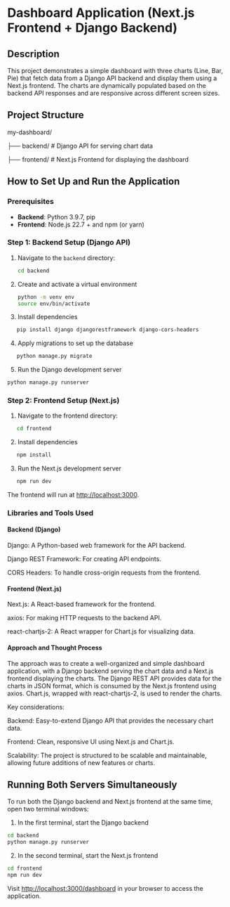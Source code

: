 # Dashboard Application (Next.js Frontend + Django Backend)

## Description

This project demonstrates a simple dashboard with three charts (Line, Bar, Pie) that fetch data from a Django API backend and display them using a Next.js frontend. The charts are dynamically populated based on the backend API responses and are responsive across different screen sizes.

## Project Structure

my-dashboard/ 

├── backend/ # Django API for serving chart data 

├── frontend/ # Next.js Frontend for displaying the dashboard

## How to Set Up and Run the Application

### Prerequisites

- **Backend**: Python 3.9.7, pip
- **Frontend**: Node.js 22.7 + and npm (or yarn)

### Step 1: Backend Setup (Django API)

1. Navigate to the `backend` directory:
   
   ```bash
   cd backend
   ```

2. Create and activate a virtual environment
   
   ```bash
   python -m venv env
   source env/bin/activate 
   ```

3. Install dependencies

```bash
   pip install django djangorestframework django-cors-headers
```

4. Apply migrations to set up the database

```bash
   python manage.py migrate
```

5. Run the Django development server

```bash
python manage.py runserver
```

### Step 2: Frontend Setup (Next.js)

1. Navigate to the frontend directory:

```bash
   cd frontend
```

2. Install dependencies

```bash
   npm install
```

3. Run the Next.js development server

```bash
   npm run dev   
```

The frontend will run at [http://localhost:3000](http://localhost:3000/dashboard).

### Libraries and Tools Used

#### Backend (Django)

Django: A Python-based web framework for the API backend.

Django REST Framework: For creating API endpoints.

CORS Headers: To handle cross-origin requests from the frontend.

#### Frontend (Next.js)

Next.js: A React-based framework for the frontend.

axios: For making HTTP requests to the backend API.

react-chartjs-2: A React wrapper for Chart.js for visualizing data.

#### Approach and Thought Process

  The approach was to create a well-organized and simple dashboard application, with a Django backend serving the chart data and a Next.js frontend displaying the charts. The Django REST API provides data for the charts in JSON format, which is consumed by the Next.js frontend using axios. Chart.js, wrapped with react-chartjs-2, is used to render the charts.

Key considerations:

Backend: Easy-to-extend Django API that provides the necessary chart data.

Frontend: Clean, responsive UI using Next.js and Chart.js.

Scalability: The project is structured to be scalable and maintainable, allowing future additions of new features or charts.

## Running Both Servers Simultaneously

To run both the Django backend and Next.js frontend at the same time, open two terminal windows:

1. In the first terminal, start the Django backend

```bash
cd backend
python manage.py runserver
```

2. In the second terminal, start the Next.js frontend

```bash
cd frontend
npm run dev
```

Visit [http://localhost:3000/dashboard](http://localhost:3000/dashboard) in your browser to access the application.
